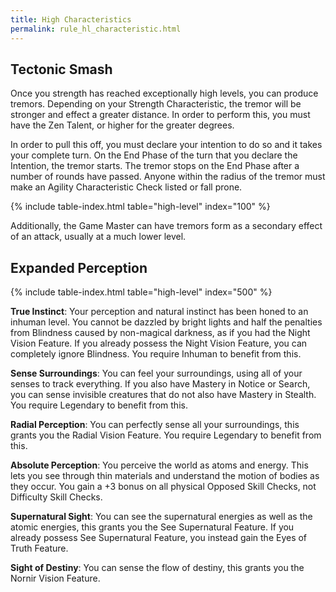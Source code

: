 ```yaml
---
title: High Characteristics
permalink: rule_hl_characteristic.html
---
```


## Tectonic Smash
Once you strength has reached exceptionally high levels, you can produce tremors. Depending on your Strength Characteristic, the tremor will be stronger and effect a greater distance. In order to perform this, you must have the Zen Talent, or higher for the greater degrees.

In order to pull this off, you must declare your intention to do so and it takes your complete turn. On the End Phase of the turn that you declare the Intention, the tremor starts. The tremor stops on the End Phase after a number of rounds have passed. Anyone within the radius of the tremor must make an Agility Characteristic Check listed or fall prone.

{% include table-index.html table="high-level" index="100" %}

Additionally, the Game Master can have tremors form as a secondary effect of an attack, usually at a much lower level.

## Expanded Perception

{% include table-index.html table="high-level" index="500" %}

**True Instinct**: Your perception and natural instinct has been honed to an inhuman level. You cannot be dazzled by bright lights and half the penalties from Blindness caused by non-magical darkness, as if you had the Night Vision Feature. If you already possess the Night Vision Feature, you can completely ignore Blindness. You require Inhuman to benefit from this.

**Sense Surroundings**: You can feel your surroundings, using all of your senses to track everything. If you also have Mastery in Notice or Search, you can sense invisible creatures that do not also have Mastery in Stealth. You require Legendary to benefit from this.

**Radial Perception**: You can perfectly sense all your surroundings, this grants you the Radial Vision Feature. You require Legendary to benefit from this.

**Absolute Perception**: You perceive the world as atoms and energy. This lets you see through thin materials and understand the motion of bodies as they occur. You gain a +3 bonus on all physical Opposed Skill Checks, not Difficulty Skill Checks.

**Supernatural Sight**: You can see the supernatural energies as well as the atomic energies, this grants you the See Supernatural Feature. If you already possess See Supernatural Feature, you instead gain the Eyes of Truth Feature.

**Sight of Destiny**: You can sense the flow of destiny, this grants you the Nornir Vision Feature.
